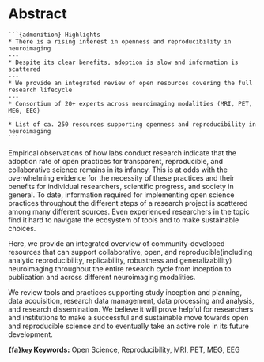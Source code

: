 Abstract
=========================================================

````{margin}
```{admonition} Highlights
* There is a rising interest in openness and reproducibility in neuroimaging
---
* Despite its clear benefits, adoption is slow and information is scattered 
---
* We provide an integrated review of open resources covering the full research lifecycle
---
* Consortium of 20+ experts across neuroimaging modalities (MRI, PET, MEG, EEG) 
---
* List of ca. 250 resources supporting openness and reproducibility in neuroimaging
```
````

Empirical observations of how labs conduct research indicate that the adoption rate of open practices for transparent, reproducible, 
and collaborative science remains in its infancy. This is at odds with the overwhelming evidence for the necessity of these practices 
and their benefits for individual researchers, scientific progress, and society in general. To date, information required for 
implementing open science practices throughout the different steps of a research project is scattered among many different sources. 
Even experienced researchers in the topic find it hard to navigate the ecosystem of tools and to make sustainable choices. 

Here, we provide an integrated overview of community-developed resources that can support collaborative, open, and reproducible(including analytic reproducibility, replicability, robustness and generalizability) neuroimaging throughout the entire research cycle from inception to publication and across different neuroimaging modalities. 

We review tools and practices supporting study inception and planning, data acquisition, research data management, data processing and analysis, and research dissemination. We believe it will prove helpful for researchers and institutions to make a successful and sustainable move towards open and reproducible science and to eventually take an active role in its future development.


**{fa}`key` Keywords:** Open Science, Reproducibility, MRI, PET, MEG, EEG